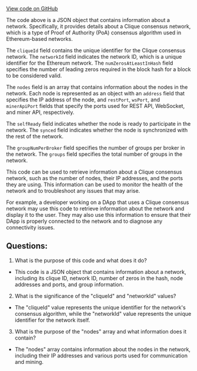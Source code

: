 [View code on GitHub](https://github.com/oxygenium-network/oxygenium-web3/packages/web3/src/fixtures/self-clique.json)

The code above is a JSON object that contains information about a network. Specifically, it provides details about a Clique consensus network, which is a type of Proof of Authority (PoA) consensus algorithm used in Ethereum-based networks. 

The `cliqueId` field contains the unique identifier for the Clique consensus network. The `networkId` field indicates the network ID, which is a unique identifier for the Ethereum network. The `numZerosAtLeastInHash` field specifies the number of leading zeros required in the block hash for a block to be considered valid. 

The `nodes` field is an array that contains information about the nodes in the network. Each node is represented as an object with an `address` field that specifies the IP address of the node, and `restPort`, `wsPort`, and `minerApiPort` fields that specify the ports used for REST API, WebSocket, and miner API, respectively. 

The `selfReady` field indicates whether the node is ready to participate in the network. The `synced` field indicates whether the node is synchronized with the rest of the network. 

The `groupNumPerBroker` field specifies the number of groups per broker in the network. The `groups` field specifies the total number of groups in the network. 

This code can be used to retrieve information about a Clique consensus network, such as the number of nodes, their IP addresses, and the ports they are using. This information can be used to monitor the health of the network and to troubleshoot any issues that may arise. 

For example, a developer working on a DApp that uses a Clique consensus network may use this code to retrieve information about the network and display it to the user. They may also use this information to ensure that their DApp is properly connected to the network and to diagnose any connectivity issues.
## Questions: 
 1. What is the purpose of this code and what does it do?
- This code is a JSON object that contains information about a network, including its clique ID, network ID, number of zeros in the hash, node addresses and ports, and group information.

2. What is the significance of the "cliqueId" and "networkId" values?
- The "cliqueId" value represents the unique identifier for the network's consensus algorithm, while the "networkId" value represents the unique identifier for the network itself.

3. What is the purpose of the "nodes" array and what information does it contain?
- The "nodes" array contains information about the nodes in the network, including their IP addresses and various ports used for communication and mining.